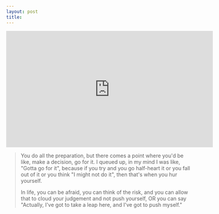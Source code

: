 ```yaml
---
layout: post
title: 
---
```


<iframe width="560" height="315" src="https://www.youtube.com/embed/zOLX-4HE4EE" frameborder="0" allowfullscreen></iframe>

> You do all the preparation, but there comes a point where you'd be like, make a decision, go for it. I queued up, in my mind I was like, "Gotta go for it", because if you try and you go half-heart it or you fall out of it or you think "I might not do it", then that's when you hur yourself.
>
> 
>
> In life, you can be afraid, you can think of the risk, and you can allow that to cloud your judgement and not push yourself, OR you can say "Actually, I've got to take a leap here, and I've got to push myself."